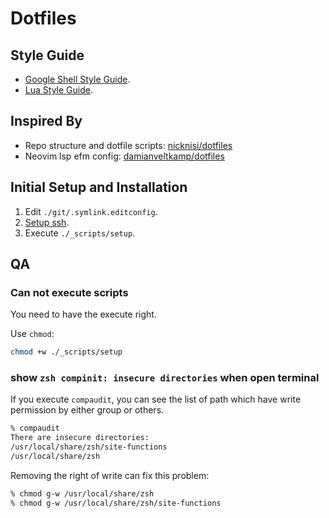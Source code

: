 # Dotfiles

## Style Guide

- [Google Shell Style Guide](https://google.github.io/styleguide/shellguide.html).
- [Lua Style Guide](https://github.com/Olivine-Labs/lua-style-guide).

## Inspired By

- Repo structure and dotfile scripts: [nicknisi/dotfiles](https://github.com/nicknisi/dotfiles)
- Neovim lsp efm config: [damianveltkamp/dotfiles](https://github.com/damianveltkamp/dotfiles)

## Initial Setup and Installation

1. Edit `./git/.symlink.editconfig`.
2. [Setup ssh](https://docs.github.com/en/authentication/connecting-to-github-with-ssh).
3. Execute `./_scripts/setup`.

## QA

### Can not execute scripts

You need to have the execute right.

Use `chmod`:

```bash
chmod +w ./_scripts/setup
```

### show `zsh compinit: insecure directories` when open terminal

If you execute `compaudit`, you can see the list of path which have write permission by either group or others.

```bash
% compaudit
There are insecure directories:
/usr/local/share/zsh/site-functions
/usr/local/share/zsh
```

Removing the right of write can fix this problem:

```bash
% chmod g-w /usr/local/share/zsh
% chmod g-w /usr/local/share/zsh/site-functions
```

